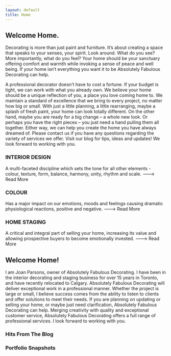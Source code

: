 ```yaml
---
layout: default
title: Home
---
```


## Welcome Home.

Decorating is more than just paint and furniture. It’s about creating a space that speaks to your senses, your spirit. Look around. What do you see? More importantly, what do you feel? Your home should be your sanctuary offering comfort and warmth while invoking a sense of peace and well being.  If your home isn’t everything you want it to be Absolutely Fabulous Decorating can help.

A professional decorator doesn’t have to cost a fortune. If your budget is tight, we can work with what you already own. We believe your home should be a unique reflection of you, a place you love coming home to.  We maintain a standard of excellence that we bring to every project, no matter how big or small. With just a little planning, a little rearranging, maybe a splash of fresh paint, your home can look totally different. On the other hand, maybe you are ready for a big change – a whole new look. Or perhaps you have the right pieces – you just need a hand pulling them all together. Either way, we can help you create the home you have always dreamed of.  Please contact us if you have any questions regarding the variety of services we offer. Visit our blog for tips, ideas and updates! We look forward to working with you.

### INTERIOR DESIGN

A multi-faceted discipline which sets the tone for all other elements - colour, texture, form, balance, harmony, unity, rhythm and scale.
---> Read More

### COLOUR

Has a major impact on our emotions, moods and feelings causing dramatic physiological reactions, positive and negative.
---> Read More

### HOME STAGING

A critical and integral part of selling your home, increasing its value and allowing prospective buyers to become emotionally invested.
---> Read More


## Welcome Home!

I am Joan Parsons, owner of Absolutely Fabulous Decorating. I have been in the interior decorating and staging business for over 15 years in Toronto, and have recently relocated to Calgary. Absolutely Fabulous Decorating will deliver exceptional work in a professional manner. Whether the project is large or small, I believe success comes from the ability to listen to clients and offer solutions to meet their needs. If you are planning on updating or selling your home, or maybe just need clarification, Absolutely Fabulous Decorating can help. Merging creativity with quality and exceptional customer service, Absolutely Fabulous Decorating offers a full range of professional services. I look forward to working with you.

### Hits From The Blog

### Portfolio Snapshots
